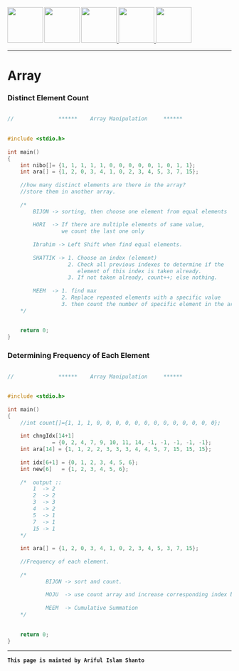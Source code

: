 
<a href = "https://shanto-swe029.github.io/"> <img src = "https://shanto-swe029.github.io/newgitphoto/home.png" height = "80" align = "left"> </a>
<a href = "https://shanto-swe029.github.io/programmingnotes"> <img src = "https://shanto-swe029.github.io/newgitphoto/programmingnotes.png" height = "80" align = "left"> </a>
<a href = "https://shanto-swe029.github.io/mathematicsnotes"> <img src = "https://shanto-swe029.github.io/newgitphoto/mathematicsnotes.png" height = "80"> </a>
<a href = "https://shanto-swe029.github.io/programmingproblems"> <img src = "https://shanto-swe029.github.io/newgitphoto/programmingproblems.png" height = "80"> </a>
<a href = "https://shanto-swe029.github.io/must-do-math-cp/home"> <img src = "https://shanto-swe029.github.io/newgitphoto/mustdomathforcp.png" height = "80"> </a>

***


# Array

### Distinct Element Count

```c

//              ******    Array Manipulation     ******
 
 
#include <stdio.h>
 
int main()
{
    int nibo[]= {1, 1, 1, 1, 1, 0, 0, 0, 0, 0, 1, 0, 1, 1};
    int ara[] = {1, 2, 0, 3, 4, 1, 0, 2, 3, 4, 5, 3, 7, 15};
 
    //how many distinct elements are there in the array?
    //store them in another array.
 
    /*
        BIJON -> sorting, then choose one element from equal elements
 
        HORI  -> If there are multiple elements of same value,
                 we count the last one only
 
        Ibrahim -> Left Shift when find equal elements.
 
        SHATTIK -> 1. Choose an index (element)
                   2. Check all previous indexes to determine if the
                      element of this index is taken already.
                   3. If not taken already, count++; else nothing.
 
        MEEM  -> 1. find max
                 2. Replace repeated elements with a specific value
                 3. then count the number of specific element in the array
    */
 
 
    return 0;
}

```

### Determining Frequency of Each Element

```c

//              ******    Array Manipulation     ******
 
 
#include <stdio.h>
 
int main()
{
    //int count[]={1, 1, 1, 0, 0, 0, 0, 0, 0, 0, 0, 0, 0, 0, 0, 0};
 
    int chngIdx[14+1]
              = {0, 2, 4, 7, 9, 10, 11, 14, -1, -1, -1, -1, -1};
    int ara[14] = {1, 1, 2, 2, 3, 3, 3, 4, 4, 5, 7, 15, 15, 15};
 
    int idx[6+1] = {0, 1, 2, 3, 4, 5, 6};
    int new[6]   = {1, 2, 3, 4, 5, 6};
 
    /*  output ::
        1  -> 2
        2  -> 2
        3  -> 3
        4  -> 2
        5  -> 1
        7  -> 1
        15 -> 1
    */
 
    int ara[] = {1, 2, 0, 3, 4, 1, 0, 2, 3, 4, 5, 3, 7, 15};
 
    //Frequency of each element.
 
    /*
            BIJON -> sort and count.
 
            MOJU  -> use count array and increase corresponding index by 1.
 
            MEEM  -> Cumulative Summation
    */
 
 
    return 0;
}

```


***

**`This page is mainted by Ariful Islam Shanto`**
